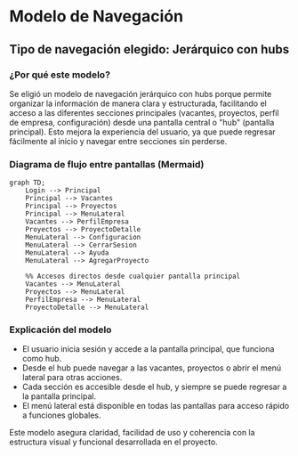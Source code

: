 # Modelo de Navegación

## Tipo de navegación elegido: Jerárquico con hubs

### ¿Por qué este modelo?
Se eligió un modelo de navegación jerárquico con hubs porque permite organizar la información de manera clara y estructurada, facilitando el acceso a las diferentes secciones principales (vacantes, proyectos, perfil de empresa, configuración) desde una pantalla central o "hub" (pantalla principal). Esto mejora la experiencia del usuario, ya que puede regresar fácilmente al inicio y navegar entre secciones sin perderse.


### Diagrama de flujo entre pantallas (Mermaid)

```mermaid
graph TD;
    Login --> Principal
    Principal --> Vacantes
    Principal --> Proyectos
    Principal --> MenuLateral
    Vacantes --> PerfilEmpresa
    Proyectos --> ProyectoDetalle
    MenuLateral --> Configuracion
    MenuLateral --> CerrarSesion
    MenuLateral --> Ayuda
    MenuLateral --> AgregarProyecto
    
    %% Accesos directos desde cualquier pantalla principal
    Vacantes --> MenuLateral
    Proyectos --> MenuLateral
    PerfilEmpresa --> MenuLateral
    ProyectoDetalle --> MenuLateral
```

### Explicación del modelo
- El usuario inicia sesión y accede a la pantalla principal, que funciona como hub.
- Desde el hub puede navegar a las vacantes, proyectos o abrir el menú lateral para otras acciones.
- Cada sección es accesible desde el hub, y siempre se puede regresar a la pantalla principal.
- El menú lateral está disponible en todas las pantallas para acceso rápido a funciones globales.

Este modelo asegura claridad, facilidad de uso y coherencia con la estructura visual y funcional desarrollada en el proyecto.

